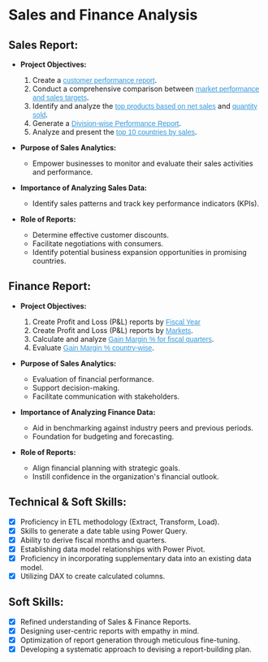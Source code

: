 # Sales and Finance Analysis

## Sales Report:

- **Project Objectives:**
  1. Create a <a href="https://github.com/Nived1007/Excel-Sales-Analytics/blob/74c33fdc0ff2829865f1f2cfa56202762b275638/Customer%20Performance%20Report.pdf" style="color: #3498db; font-family: 'Arial', sans-serif;">customer performance report</a>.
  2. Conduct a comprehensive comparison between <a href="https://github.com/Nived1007/Excel-Sales-Analytics/blob/74c33fdc0ff2829865f1f2cfa56202762b275638/Market%20Performance%20Report.pdf" style="color: #3498db; font-family: 'Arial', sans-serif;">market performance and sales targets</a>.
  3. Identify and analyze the <a href="https://github.com/Nived1007/Excel-Sales-Analytics/blob/74c33fdc0ff2829865f1f2cfa56202762b275638/Top%2010%20products.pdf" style="color: #3498db; font-family: 'Arial', sans-serif;">top products based on net sales</a> and <a href="https://github.com/Nived1007/Excel-Sales-Analytics/blob/74c33fdc0ff2829865f1f2cfa56202762b275638/Top%20products%20based%20on%20qty.pdf" style="color: #3498db; font-family: 'Arial', sans-serif;">quantity sold</a>.
  4. Generate a <a href="https://github.com/Nived1007/Excel-Sales-Analytics/blob/fba5263de5cc72bb04de2cdad7c0984ae7c1a93d/Division%20wise%20performance%20report.pdf" style="color: #3498db; font-family: 'Arial', sans-serif;">Division-wise Performance Report</a>.
  5. Analyze and present the <a href="https://github.com/Nived1007/Excel-Sales-Analytics/blob/fba5263de5cc72bb04de2cdad7c0984ae7c1a93d/top%2010%20countries.pdf" style="color: #3498db; font-family: 'Arial', sans-serif;">top 10 countries by sales</a>.

- **Purpose of Sales Analytics:**
  - Empower businesses to monitor and evaluate their sales activities and performance.

- **Importance of Analyzing Sales Data:**
  - Identify sales patterns and track key performance indicators (KPIs).

- **Role of Reports:**
  - Determine effective customer discounts.
  - Facilitate negotiations with consumers.
  - Identify potential business expansion opportunities in promising countries.

## Finance Report:

- **Project Objectives:**
  1. Create Profit and Loss (P&L) reports by <a href="https://github.com/Nived1007/Excel-Sales-Analytics/blob/fba5263de5cc72bb04de2cdad7c0984ae7c1a93d/P%26L%20year%20wise.pdf" style="color: #3498db; font-family: 'Arial', sans-serif;">Fiscal Year</a> 
  2. Create Profit and Loss (P&L) reports by <a href="https://github.com/Nived1007/Excel-Sales-Analytics/blob/fba5263de5cc72bb04de2cdad7c0984ae7c1a93d/P%26L.pdf" style="color: #3498db; font-family: 'Arial', sans-serif;">Markets</a>.
  3. Calculate and analyze <a href="https://github.com/Nived1007/Excel-Sales-Analytics/blob/fba5263de5cc72bb04de2cdad7c0984ae7c1a93d/GM%25%20by%20fiscal%20quarter.pdf" style="color: #3498db; font-family: 'Arial', sans-serif;">Gain Margin % for fiscal quarters</a>.
  4. Evaluate <a href="https://github.com/Nived1007/Excel-Sales-Analytics/blob/fba5263de5cc72bb04de2cdad7c0984ae7c1a93d/GM%25%20by%20country.pdf" style="color: #3498db; font-family: 'Arial', sans-serif;">Gain Margin % country-wise</a>.

- **Purpose of Sales Analytics:**
  - Evaluation of financial performance.
  - Support decision-making.
  - Facilitate communication with stakeholders.

- **Importance of Analyzing Finance Data:**
  - Aid in benchmarking against industry peers and previous periods.
  - Foundation for budgeting and forecasting.

- **Role of Reports:**
  - Align financial planning with strategic goals.
  - Instill confidence in the organization's financial outlook.

## Technical & Soft Skills:

- [x] Proficiency in ETL methodology (Extract, Transform, Load).
- [x] Skills to generate a date table using Power Query.
- [x] Ability to derive fiscal months and quarters.
- [x] Establishing data model relationships with Power Pivot.
- [x] Proficiency in incorporating supplementary data into an existing data model.
- [x] Utilizing DAX to create calculated columns.

## Soft Skills:

- [x] Refined understanding of Sales & Finance Reports.
- [x] Designing user-centric reports with empathy in mind.
- [x] Optimization of report generation through meticulous fine-tuning.
- [x] Developing a systematic approach to devising a report-building plan.
